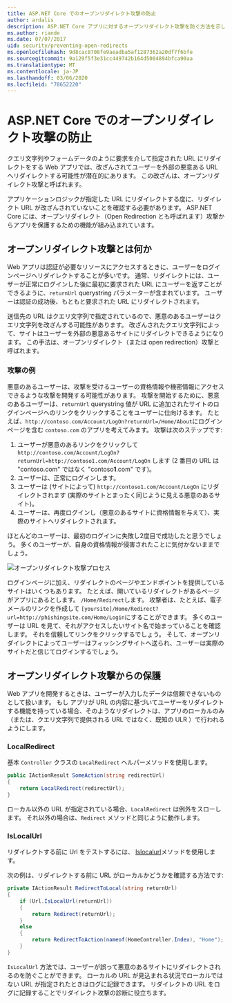 ```yaml
---
title: ASP.NET Core でのオープンリダイレクト攻撃の防止
author: ardalis
description: ASP.NET Core アプリに対するオープンリダイレクト攻撃を防ぐ方法を示します。
ms.author: riande
ms.date: 07/07/2017
uid: security/preventing-open-redirects
ms.openlocfilehash: 9d8cac8708fe9aeadba5af1287362a20df7f6bfe
ms.sourcegitcommit: 9a129f5f3e31cc449742b164d5004894bfca90aa
ms.translationtype: MT
ms.contentlocale: ja-JP
ms.lasthandoff: 03/06/2020
ms.locfileid: "78652220"
---
```

# <a name="prevent-open-redirect-attacks-in-aspnet-core"></a>ASP.NET Core でのオープンリダイレクト攻撃の防止

クエリ文字列やフォームデータのように要求を介して指定された URL にリダイレクトをする Web アプリでは、改ざんされてユーザーを外部の悪意ある URL へリダイレクトする可能性が潜在的にあります。 この改ざんは、オープンリダイレクト攻撃と呼ばれます。

アプリケーションロジックが指定した URL にリダイレクトする度に、リダイレクト URL が改ざんされていないことを確認する必要があります。 ASP.NET Core には、オープンリダイレクト（Open Redirection とも呼ばれます）攻撃からアプリを保護するための機能が組み込まれています。

## <a name="what-is-an-open-redirect-attack"></a>オープンリダイレクト攻撃とは何か

Web アプリは認証が必要なリソースにアクセスするときに、ユーザーをログインページへリダイレクトすることが多いです。 通常、リダイレクトには、ユーザーが正常にログインした後に最初に要求された URL にユーザーを返すことができるように、`returnUrl` querystring パラメーターが含まれています。 ユーザーは認証の成功後、もともと要求された URL にリダイレクトされます。

送信先の URL はクエリ文字列で指定されているので、悪意のあるユーザーはクエリ文字列を改ざんする可能性があります。 改ざんされたクエリ文字列によって、サイトはユーザーを外部の悪意あるサイトにリダイレクトできるようになります。 この手法は、オープンリダイレクト（または open redirection）攻撃と呼ばれます。

### <a name="an-example-attack"></a>攻撃の例

悪意のあるユーザーは、攻撃を受けるユーザーの資格情報や機密情報にアクセスできるような攻撃を開発する可能性があります。 攻撃を開始するために、悪意のあるユーザーは、`returnUrl` querystring 値が URL に追加されたサイトのログインページへのリンクをクリックすることをユーザーに仕向けるます。 たとえば、`http://contoso.com/Account/LogOn?returnUrl=/Home/About`にログインページを含む `contoso.com` のアプリを考えてみます。 攻撃は次のステップです:

1. ユーザーが悪意のあるリンクをクリックして `http://contoso.com/Account/LogOn?returnUrl=http://contoso1.com/Account/LogOn` します (2 番目の URL は "contoso.com" ではなく "contoso**1**.com" です)。
2. ユーザーは、正常にログインします。
3. ユーザーは (サイトによって) `http://contoso1.com/Account/LogOn` にリダイレクトされます (実際のサイトとまったく同じように見える悪意のあるサイト)。
4. ユーザーは、再度ログインし（悪意のあるサイトに資格情報を与えて）、実際のサイトへリダイレクトされます。

ほとんどのユーザーは、最初のログインに失敗し2度目で成功したと思うでしょう。 多くのユーザーが、自身の資格情報が侵害されたことに気付かないままでしょう。

![オープンリダイレクト攻撃プロセス](preventing-open-redirects/_static/open-redirection-attack-process.png)

ログインページに加え、リダイレクトのページやエンドポイントを提供しているサイトはいくつもあります。 たとえば、開いているリダイレクトがあるページがアプリにあるとします。 `/Home/Redirect`します。 攻撃者は、たとえば、電子メールのリンクを作成して `[yoursite]/Home/Redirect?url=http://phishingsite.com/Home/Login`にすることができます。 多くのユーザーは URL を見て、それがアクセスしたいサイト名で始まっていることを確認します。 それを信頼してリンクをクリックするでしょう。 そして、オープンリダイレクトによってユーザーはフィッシングサイトへ送られ、ユーザーは実際のサイトだと信じてログインするでしょう。

## <a name="protecting-against-open-redirect-attacks"></a>オープンリダイレクト攻撃からの保護

Web アプリを開発するときは、ユーザーが入力したデータは信頼できないものとして扱います。 もし アプリが URL の内容に基づいてユーザーをリダイレクトする機能を持っている場合、そのようなリダイレクトは、アプリのローカルのみ（または、クエリ文字列で提供される URL ではなく、既知の ULR ）で行われるようにします。

### <a name="localredirect"></a>LocalRedirect

基本 `Controller` クラスの `LocalRedirect` ヘルパーメソッドを使用します。

```csharp
public IActionResult SomeAction(string redirectUrl)
{
    return LocalRedirect(redirectUrl);
}
```

ローカル以外の URL が指定されている場合、`LocalRedirect` は例外をスローします。 それ以外の場合は、`Redirect` メソッドと同じように動作します。

### <a name="islocalurl"></a>IsLocalUrl

リダイレクトする前に Url をテストするには、 [Islocalurl](/dotnet/api/Microsoft.AspNetCore.Mvc.IUrlHelper.islocalurl#Microsoft_AspNetCore_Mvc_IUrlHelper_IsLocalUrl_System_String_)メソッドを使用します。

次の例は、リダイレクトする前に URL がローカルかどうかを確認する方法です:

```csharp
private IActionResult RedirectToLocal(string returnUrl)
{
    if (Url.IsLocalUrl(returnUrl))
    {
        return Redirect(returnUrl);
    }
    else
    {
        return RedirectToAction(nameof(HomeController.Index), "Home");
    }
}
```

`IsLocalUrl` 方法では、ユーザーが誤って悪意のあるサイトにリダイレクトされるのを防ぐことができます。 ローカルの URL が見込まれる状況でローカルではない URL が指定されたときはログに記録できます。 リダイレクトの URL をログに記録することでリダイレクト攻撃の診断に役立ちます。
